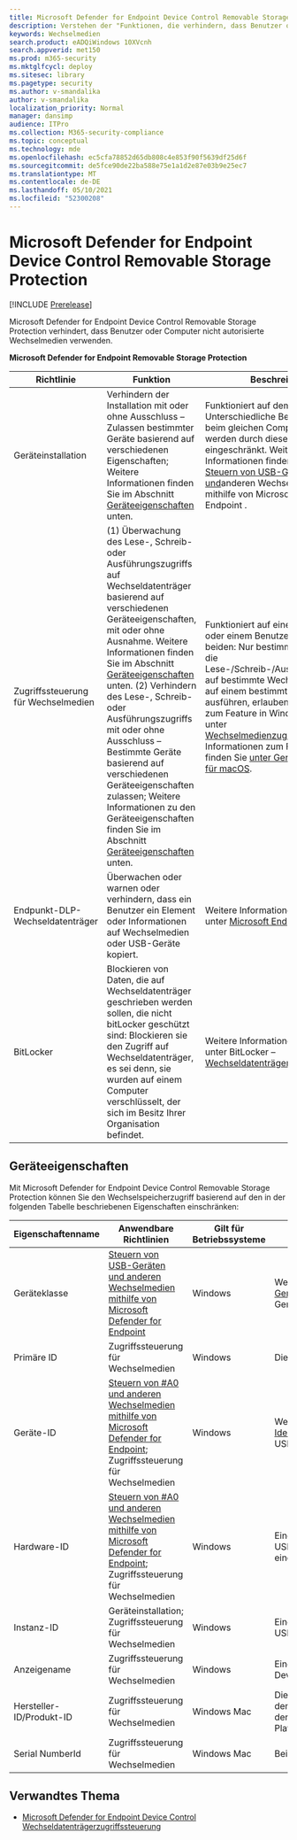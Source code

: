 ```yaml
---
title: Microsoft Defender for Endpoint Device Control Removable Storage Protection
description: Verstehen der "Funktionen, die verhindern, dass Benutzer oder Computer oder beide nicht autorisierte Wechselmedien verwenden
keywords: Wechselmedien
search.product: eADQiWindows 10XVcnh
search.appverid: met150
ms.prod: m365-security
ms.mktglfcycl: deploy
ms.sitesec: library
ms.pagetype: security
ms.author: v-smandalika
author: v-smandalika
localization_priority: Normal
manager: dansimp
audience: ITPro
ms.collection: M365-security-compliance
ms.topic: conceptual
ms.technology: mde
ms.openlocfilehash: ec5cfa78852d65db808c4e853f90f5639df25d6f
ms.sourcegitcommit: de5fce90de22ba588e75e1a1d2e87e03b9e25ec7
ms.translationtype: MT
ms.contentlocale: de-DE
ms.lasthandoff: 05/10/2021
ms.locfileid: "52300208"
---
```

# <a name="microsoft-defender-for-endpoint-device-control-removable-storage-protection"></a>Microsoft Defender for Endpoint Device Control Removable Storage Protection

[!INCLUDE [Prerelease](../includes/prerelease.md)]

Microsoft Defender for Endpoint Device Control Removable Storage Protection verhindert, dass Benutzer oder Computer nicht autorisierte Wechselmedien verwenden.

**Microsoft Defender for Endpoint Removable Storage Protection**


|Richtlinie  |Funktion |Beschreibung  |
|---------|---------|---------|
|Geräteinstallation    |  Verhindern der Installation mit oder ohne Ausschluss – Zulassen bestimmter Geräte basierend auf verschiedenen Eigenschaften; Weitere Informationen finden Sie im Abschnitt [Geräteeigenschaften](#device-properties) unten.        |    Funktioniert auf dem Computer: Unterschiedliche Benutzer, die sich beim gleichen Computer anmelden, werden durch dieselbe Richtlinie eingeschränkt. Weitere Informationen finden Sie unter [Steuern von USB-Geräten und](control-usb-devices-using-intune.md)anderen Wechselmedien mithilfe von Microsoft Defender for Endpoint .     |
|Zugriffssteuerung für Wechselmedien      | (1) Überwachung des Lese-, Schreib- oder Ausführungszugriffs auf Wechseldatenträger basierend auf verschiedenen Geräteeigenschaften, mit oder ohne Ausnahme. Weitere Informationen finden Sie im Abschnitt [Geräteeigenschaften](#device-properties) unten. (2) Verhindern des Lese-, Schreib- oder Ausführungszugriffs mit oder ohne Ausschluss – Bestimmte Geräte basierend auf verschiedenen Geräteeigenschaften zulassen; Weitere Informationen zu den Geräteeigenschaften finden Sie im Abschnitt [Geräteeigenschaften](#device-properties) unten.     |     Funktioniert auf einem Computer oder einem Benutzer oder auf beiden: Nur bestimmten Personen, die Lese-/Schreib-/Ausführungszugriff auf bestimmte Wechseldatenträger auf einem bestimmten Computer ausführen, erlauben; Informationen zum Feature in Windows finden Sie unter [Wechselmedienzugriffssteuerung](device-control-removable-storage-access-control.md); Informationen zum Feature in Mac finden Sie [unter Gerätesteuerung für macOS](mac-device-control-overview.md).     |
|Endpunkt-DLP-Wechseldatenträger      |    Überwachen oder warnen oder verhindern, dass ein Benutzer ein Element oder Informationen auf Wechselmedien oder USB-Geräte kopiert.     |  Weitere Informationen finden Sie unter [Microsoft Endpoint DLP](/compliance/endpoint-dlp-learn-about.md).       |
|BitLocker    |     Blockieren von Daten, die auf Wechseldatenträger geschrieben werden sollen, die nicht bitLocker geschützt sind: Blockieren sie den Zugriff auf Wechseldatenträger, es sei denn, sie wurden auf einem Computer verschlüsselt, der sich im Besitz Ihrer Organisation befindet.    |   Weitere Informationen finden Sie unter BitLocker – [Wechseldatenträgereinstellungen](/mem/intune/protect/endpoint-security-disk-encryption-profile-settings#bitlocker---removable-drive-settings.md).      |

## <a name="device-properties"></a>Geräteeigenschaften

Mit Microsoft Defender for Endpoint Device Control Removable Storage Protection können Sie den Wechselspeicherzugriff basierend auf den in der folgenden Tabelle beschriebenen Eigenschaften einschränken:


|Eigenschaftenname  |Anwendbare Richtlinien  |Gilt für Betriebssysteme  |Beschreibung  |
|---------|---------|---------|---------|
|Geräteklasse    |     [Steuern von USB-Geräten und anderen Wechselmedien mithilfe von Microsoft Defender for Endpoint](control-usb-devices-using-intune.md)     |   Windows      |  Weitere Informationen zu Geräte-ID-Formaten finden Sie unter [Geräteeinrichtungsklasse](/windows-hardware/drivers/install/system-defined-device-setup-classes-available-to-vendors). **Hinweis:** Die Geräteinstallation kann auf alle Geräte angewendet werden, nicht nur auf Wechselmedien.       |
|Primäre ID   |     Zugriffssteuerung für Wechselmedien    |   Windows      |      Die primäre ID umfasst Wechseldatenträger und CD/DVD.   |
|Geräte-ID     |  [Steuern von #A0 und anderen Wechselmedien mithilfe von Microsoft Defender for Endpoint](control-usb-devices-using-intune.md); Zugriffssteuerung für Wechselmedien       |      Windows   |    Weitere Informationen zu Geräte-ID-Formaten finden Sie unter [Standard USB Identifiers,](/windows-hardware/drivers/install/standard-usb-identifiers)z. B. USBSTOR\DISK&VEN_GENERIC&PROD_FLASH_DISK&REV_8.07      |
|Hardware-ID     |     [Steuern von #A0 und anderen Wechselmedien mithilfe von Microsoft Defender for Endpoint](control-usb-devices-using-intune.md); Zugriffssteuerung für Wechselmedien    |     Windows    |    Eine Zeichenfolge hat das Gerät im System identifiziert, z. B. USBSTOR\DiskGeneric_Flash_Disk______8.07; **Hinweis:** Hardware-ID ist nicht eindeutig; unterschiedliche Geräte können denselben Wert haben.|
|Instanz-ID    | Geräteinstallation; Zugriffssteuerung für Wechselmedien     |     Windows    |   Eine Zeichenfolge identifiziert das Gerät im System eindeutig, z. B. USBSTOR\DISK&VEN_GENERIC&PROD_FLASH_DISK&REV_8.07\8735B611&0      |
|Anzeigename     |     Zugriffssteuerung für Wechselmedien    |   Windows      |    Eine zeichenfolge, die an das Gerät angefügt ist, z. B. generic Flash Disk USB Device     |
|Hersteller-ID/Produkt-ID     |  Zugriffssteuerung für Wechselmedien       |   Windows Mac      |     Die Hersteller-ID ist der vierstellige Anbietercode, den der USB-Ausschuss dem Anbieter zurentsprecht. Die Produkt-ID ist der vierstellige Produktcode, den der Hersteller dem Gerät zur zuordnen hat. Unterstützung eines Platzhalters.    |
|Serial NumberId     |     Zugriffssteuerung für Wechselmedien    |      Windows Mac   |     Beispiel: <SerialNumberId>002324B534BCB431B000058A</SerialNumberId>    |

## <a name="related-topic"></a>Verwandtes Thema

- [Microsoft Defender for Endpoint Device Control Wechseldatenträgerzugriffssteuerung](device-control-removable-storage-access-control.md)
